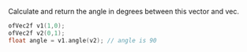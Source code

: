 Calculate and return the angle in degrees between this vector and vec.

```cpp
ofVec2f v1(1,0);
ofVec2f v2(0,1);
float angle = v1.angle(v2); // angle is 90
```
